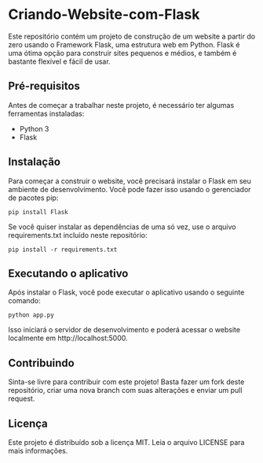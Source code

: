 # Criando-Website-com-Flask
Este repositório contém um projeto de construção de um website a partir do zero usando o Framework Flask, uma estrutura web em Python. Flask é uma ótima opção para construir sites pequenos e médios, e também é bastante flexível e fácil de usar.

## Pré-requisitos
Antes de começar a trabalhar neste projeto, é necessário ter algumas ferramentas instaladas:

 - Python 3
 - Flask

## Instalação
Para começar a construir o website, você precisará instalar o Flask em seu ambiente de desenvolvimento. Você pode fazer isso usando o gerenciador de pacotes pip:
````
pip install Flask
````

Se você quiser instalar as dependências de uma só vez, use o arquivo requirements.txt incluído neste repositório:
````
pip install -r requirements.txt
````
## Executando o aplicativo

Após instalar o Flask, você pode executar o aplicativo usando o seguinte comando:
````
python app.py
````
Isso iniciará o servidor de desenvolvimento e poderá acessar o website localmente em http://localhost:5000.

## Contribuindo

Sinta-se livre para contribuir com este projeto! Basta fazer um fork deste repositório, criar uma nova branch com suas alterações e enviar um pull request.

## Licença
Este projeto é distribuído sob a licença MIT. Leia o arquivo LICENSE para mais informações.
